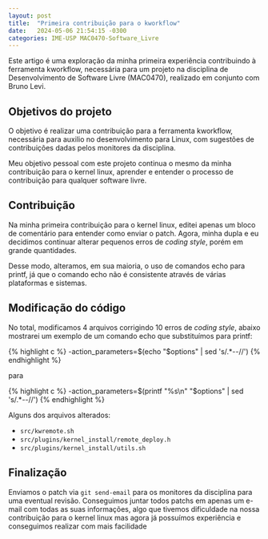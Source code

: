 ```yaml
---
layout: post
title:  "Primeira contribuição para o kworkflow"
date:   2024-05-06 21:54:15 -0300
categories: IME-USP MAC0470-Software_Livre
---
```

Este artigo é uma exploração da minha primeira experiência contribuindo à ferramenta kworkflow, necessária para um projeto na disciplina de Desenvolvimento de Software Livre (MAC0470), realizado em conjunto com Bruno Levi.

## Objetivos do projeto
O objetivo é realizar uma contribuição para a ferramenta kworkflow, necessária para auxilio no desenvolvimento para Linux, com sugestões de contribuições dadas pelos monitores da disciplina.

Meu objetivo pessoal com este projeto continua o mesmo da minha contribuição para o kernel linux, aprender e entender o processo de contribuição para qualquer software livre.

## Contribuição
Na minha primeira contribuição para o kernel linux, editei apenas um bloco de comentário para entender como enviar o patch. Agora, minha dupla e eu decidimos continuar alterar pequenos erros de *coding style*, porém em grande quantidades.

Desse modo, alteramos, em sua maioria, o uso de comandos echo para printf, já que o comando echo não é consistente através de várias plataformas e sistemas.

## Modificação do código

No total, modificamos 4 arquivos corrigindo 10 erros de *coding style*, abaixo mostrarei um exemplo de um comando echo que substituímos para printf:

{% highlight c %}
    -action_parameters=$(echo "$options" | sed 's/.*--//')
{% endhighlight %}

para

{% highlight c %}
    -action_parameters=$(printf "%s\n" "$options" | sed 's/.*--//')
{% endhighlight %}

Alguns dos arquivos alterados:
- `src/kwremote.sh`
- `src/plugins/kernel_install/remote_deploy.h`
- `src/plugins/kernel_install/utils.sh`

## Finalização

Enviamos o patch via `git send-email` para os monitores da disciplina para uma eventual revisão. Conseguimos juntar todos patchs em apenas um e-mail com todas as suas informações, algo que tivemos dificuldade na nossa contribuição para o kernel linux mas agora já possuímos experiência e conseguimos realizar com mais facilidade